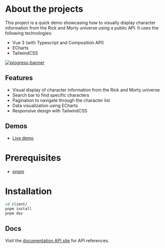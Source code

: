 # About the projects
This project is a quick demo showcasing how to visually display character information from the Rick and Morty universe using a public API. It uses the following technologies:

- Vue 3 (with Typescript and Composition API)
- ECharts
- TailwindCSS

[![progress-banner](https://faudel.dev/assets/rickAndMorty-ZYBvq4Qo.webp)](https://rickandmorty-2il.pages.dev/)

## Features
- Visual display of character information from the Rick and Morty universe
- Search bar to find specific characters
- Pagination to navigate through the character list
- Data visualization using ECharts
- Responsive design with TailwindCSS

## Demos

- [Live demo](https://rickandmorty-2il.pages.dev/)

# Prerequisites
- [pnpm](https://pnpm.io/installation)

# Installation

```sh
cd client/
pnpm install
pnpm dev
```

## Docs

Visit the [documentation API site](https://rickandmortyapi.com/) for API references.
